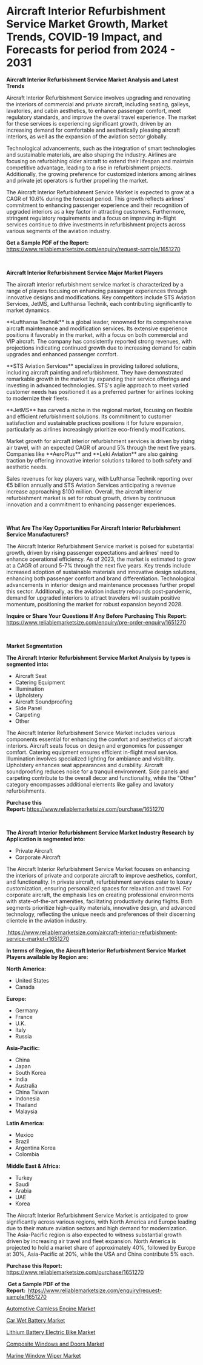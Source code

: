 <p><h1>Aircraft Interior Refurbishment Service Market Growth, Market Trends, COVID-19 Impact, and Forecasts for period from 2024 - 2031</h1></p><p><strong>Aircraft Interior Refurbishment Service Market Analysis and Latest Trends</strong></p>
<p><p>Aircraft Interior Refurbishment Service involves upgrading and renovating the interiors of commercial and private aircraft, including seating, galleys, lavatories, and cabin aesthetics, to enhance passenger comfort, meet regulatory standards, and improve the overall travel experience. The market for these services is experiencing significant growth, driven by an increasing demand for comfortable and aesthetically pleasing aircraft interiors, as well as the expansion of the aviation sector globally.</p><p>Technological advancements, such as the integration of smart technologies and sustainable materials, are also shaping the industry. Airlines are focusing on refurbishing older aircraft to extend their lifespan and maintain competitive advantage, leading to a rise in refurbishment projects. Additionally, the growing preference for customized interiors among airlines and private jet operators is further propelling the market.</p><p>The Aircraft Interior Refurbishment Service Market is expected to grow at a CAGR of 10.6% during the forecast period. This growth reflects airlines’ commitment to enhancing passenger experience and their recognition of upgraded interiors as a key factor in attracting customers. Furthermore, stringent regulatory requirements and a focus on improving in-flight services continue to drive investments in refurbishment projects across various segments of the aviation industry.</p></p>
<p><strong>Get a Sample PDF of the Report:&nbsp;</strong> <a href="https://www.reliablemarketsize.com/enquiry/request-sample/1651270?utm_campaign=1167&utm_medium=2&utm_source=Github&utm_content=ia&utm_term=26092024&utm_id=aircraft-interior-refurbishment-service">https://www.reliablemarketsize.com/enquiry/request-sample/1651270</a></p>
<p>&nbsp;</p>
<p><strong>Aircraft Interior Refurbishment Service Major Market Players</strong></p>
<p><p>The aircraft interior refurbishment service market is characterized by a range of players focusing on enhancing passenger experiences through innovative designs and modifications. Key competitors include STS Aviation Services, JetMS, and Lufthansa Technik, each contributing significantly to market dynamics.</p><p>**Lufthansa Technik** is a global leader, renowned for its comprehensive aircraft maintenance and modification services. Its extensive experience positions it favorably in the market, with a focus on both commercial and VIP aircraft. The company has consistently reported strong revenues, with projections indicating continued growth due to increasing demand for cabin upgrades and enhanced passenger comfort.</p><p>**STS Aviation Services** specializes in providing tailored solutions, including aircraft painting and refurbishment. They have demonstrated remarkable growth in the market by expanding their service offerings and investing in advanced technologies. STS's agile approach to meet varied customer needs has positioned it as a preferred partner for airlines looking to modernize their fleets.</p><p>**JetMS** has carved a niche in the regional market, focusing on flexible and efficient refurbishment solutions. Its commitment to customer satisfaction and sustainable practices positions it for future expansion, particularly as airlines increasingly prioritize eco-friendly modifications.</p><p>Market growth for aircraft interior refurbishment services is driven by rising air travel, with an expected CAGR of around 5% through the next five years. Companies like **AeroPlus** and **Leki Aviation** are also gaining traction by offering innovative interior solutions tailored to both safety and aesthetic needs.</p><p>Sales revenues for key players vary, with Lufthansa Technik reporting over €5 billion annually and STS Aviation Services anticipating a revenue increase approaching $100 million. Overall, the aircraft interior refurbishment market is set for robust growth, driven by continuous innovation and a commitment to enhancing passenger experiences.</p></p>
<p>&nbsp;</p>
<p><strong>What Are The Key Opportunities For Aircraft Interior Refurbishment Service Manufacturers?</strong></p>
<p><p>The Aircraft Interior Refurbishment Service market is poised for substantial growth, driven by rising passenger expectations and airlines' need to enhance operational efficiency. As of 2023, the market is estimated to grow at a CAGR of around 5-7% through the next five years. Key trends include increased adoption of sustainable materials and innovative design solutions, enhancing both passenger comfort and brand differentiation. Technological advancements in interior design and maintenance processes further propel this sector. Additionally, as the aviation industry rebounds post-pandemic, demand for upgraded interiors to attract travelers will sustain positive momentum, positioning the market for robust expansion beyond 2028.</p></p>
<p><strong>Inquire or Share Your Questions If Any Before Purchasing This Report:</strong> <a href="https://www.reliablemarketsize.com/enquiry/pre-order-enquiry/1651270?utm_campaign=1167&utm_medium=2&utm_source=Github&utm_content=ia&utm_term=26092024&utm_id=aircraft-interior-refurbishment-service">https://www.reliablemarketsize.com/enquiry/pre-order-enquiry/1651270</a></p>
<p>&nbsp;</p>
<p><strong>Market Segmentation</strong></p>
<p><strong>The Aircraft Interior Refurbishment Service Market Analysis by types is segmented into:</strong></p>
<p><ul><li>Aircraft Seat</li><li>Catering Equipment</li><li>Illumination</li><li>Upholstery</li><li>Aircraft Soundproofing</li><li>Side Panel</li><li>Carpeting</li><li>Other</li></ul></p>
<p><p>The Aircraft Interior Refurbishment Service Market includes various components essential for enhancing the comfort and aesthetics of aircraft interiors. Aircraft seats focus on design and ergonomics for passenger comfort. Catering equipment ensures efficient in-flight meal service. Illumination involves specialized lighting for ambiance and visibility. Upholstery enhances seat appearances and durability. Aircraft soundproofing reduces noise for a tranquil environment. Side panels and carpeting contribute to the overall decor and functionality, while the "Other" category encompasses additional elements like galley and lavatory refurbishments.</p></p>
<p><strong>Purchase this Report:&nbsp;</strong><a href="https://www.reliablemarketsize.com/purchase/1651270?utm_campaign=1167&utm_medium=2&utm_source=Github&utm_content=ia&utm_term=26092024&utm_id=aircraft-interior-refurbishment-service">https://www.reliablemarketsize.com/purchase/1651270</a></p>
<p>&nbsp;</p>
<p><strong>The Aircraft Interior Refurbishment Service Market Industry Research by Application is segmented into:</strong></p>
<p><ul><li>Private Aircraft</li><li>Corporate Aircraft</li></ul></p>
<p><p>The Aircraft Interior Refurbishment Service Market focuses on enhancing the interiors of private and corporate aircraft to improve aesthetics, comfort, and functionality. In private aircraft, refurbishment services cater to luxury customization, ensuring personalized spaces for relaxation and travel. For corporate aircraft, the emphasis lies on creating professional environments with state-of-the-art amenities, facilitating productivity during flights. Both segments prioritize high-quality materials, innovative design, and advanced technology, reflecting the unique needs and preferences of their discerning clientele in the aviation industry.</p></p>
<p><a href="https://www.reliablemarketsize.com/aircraft-interior-refurbishment-service-market-r1651270?utm_campaign=1167&utm_medium=2&utm_source=Github&utm_content=ia&utm_term=26092024&utm_id=aircraft-interior-refurbishment-service">&nbsp;https://www.reliablemarketsize.com/aircraft-interior-refurbishment-service-market-r1651270</a></p>
<p><strong>In terms of Region, the Aircraft Interior Refurbishment Service Market Players available by Region are:</strong></p>
<p>
    <p> <strong> North America: </strong>
        <ul>
            <li>United States</li>
            <li>Canada</li>
        </ul>
        </p> 
    <p> <strong> Europe: </strong>
        <ul>
            <li>Germany</li>
            <li>France</li>
            <li>U.K.</li>
            <li>Italy</li>
            <li>Russia</li>
        </ul>
        </p> 
    <p> <strong> Asia-Pacific: </strong>
        <ul>
            <li>China</li>
            <li>Japan</li>
            <li>South Korea</li>
            <li>India</li>
            <li>Australia</li>
            <li>China Taiwan</li>
            <li>Indonesia</li>
            <li>Thailand</li>
            <li>Malaysia</li>
        </ul>
        </p> 
    <p> <strong> Latin America: </strong>
        <ul>
            <li>Mexico</li>
            <li>Brazil</li>
            <li>Argentina Korea</li>
            <li>Colombia</li>
        </ul>
        </p> 
    <p> <strong> Middle East & Africa: </strong>
        <ul>
            <li>Turkey</li>
            <li>Saudi</li>
            <li>Arabia</li>
            <li>UAE</li>
            <li>Korea</li>
        </ul>
    </p>
    </p>
<p><p>The Aircraft Interior Refurbishment Service Market is anticipated to grow significantly across various regions, with North America and Europe leading due to their mature aviation sectors and high demand for modernization. The Asia-Pacific region is also expected to witness substantial growth driven by increasing air travel and fleet expansion. North America is projected to hold a market share of approximately 40%, followed by Europe at 30%, Asia-Pacific at 20%, while the USA and China contribute 5% each.</p></p>
<p><strong>Purchase this Report: </strong><a href="https://www.reliablemarketsize.com/purchase/1651270?utm_campaign=1167&utm_medium=2&utm_source=Github&utm_content=ia&utm_term=26092024&utm_id=aircraft-interior-refurbishment-service">https://www.reliablemarketsize.com/purchase/1651270</a></p>
<p>&nbsp;<strong>Get a Sample PDF of the Report:&nbsp;&nbsp;</strong><a href="https://www.reliablemarketsize.com/enquiry/request-sample/1651270?utm_campaign=1167&utm_medium=2&utm_source=Github&utm_content=ia&utm_term=26092024&utm_id=aircraft-interior-refurbishment-service">https://www.reliablemarketsize.com/enquiry/request-sample/1651270</a></p>
<p><strong></strong></p>
<p><p><a href="https://www.linkedin.com/pulse/automotive-camless-engine-market-overview-global-trends-cnfze?utm_campaign=1167&utm_medium=2&utm_source=Github&utm_content=ia&utm_term=26092024&utm_id=aircraft-interior-refurbishment-service">Automotive Camless Engine Market</a></p><p><a href="https://www.linkedin.com/pulse/global-car-wet-battery-market-landscape-future-trends-strategic-pi3ie?utm_campaign=1167&utm_medium=2&utm_source=Github&utm_content=ia&utm_term=26092024&utm_id=aircraft-interior-refurbishment-service">Car Wet Battery Market</a></p><p><a href="https://issuu.com/reportprime-2/docs/lithium-battery-electric-bike-marke_f157f9a46e96f5?utm_campaign=1167&utm_medium=2&utm_source=Github&utm_content=ia&utm_term=26092024&utm_id=aircraft-interior-refurbishment-service">Lithium Battery Electric Bike Market</a></p><p><a href="https://issuu.com/reportprime-2/docs/composite-windows-and-doors-market-_362b36b96cf085?utm_campaign=1167&utm_medium=2&utm_source=Github&utm_content=ia&utm_term=26092024&utm_id=aircraft-interior-refurbishment-service">Composite Windows and Doors Market</a></p><p><a href="https://www.linkedin.com/pulse/what-influencing-future-marine-window-wiper-market-insights-ricwf?utm_campaign=1167&utm_medium=2&utm_source=Github&utm_content=ia&utm_term=26092024&utm_id=aircraft-interior-refurbishment-service">Marine Window Wiper Market</a></p></p>